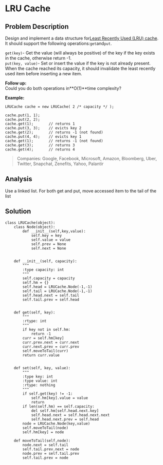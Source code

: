 # LRU Cache

## Problem Description

Design and implement a data structure for[Least Recently Used \(LRU\) cache](https://en.wikipedia.org/wiki/Cache_replacement_policies#LRU). It should support the following operations:`get`and`put`.

`get(key)`- Get the value \(will always be positive\) of the key if the key exists in the cache, otherwise return -1.  
`put(key, value)`- Set or insert the value if the key is not already present. When the cache reached its capacity, it should invalidate the least recently used item before inserting a new item.

**Follow up:**  
Could you do both operations in**O\(1\)**time complexity?

**Example:**

```
LRUCache cache = new LRUCache( 2 /* capacity */ );

cache.put(1, 1);
cache.put(2, 2);
cache.get(1);       // returns 1
cache.put(3, 3);    // evicts key 2
cache.get(2);       // returns -1 (not found)
cache.put(4, 4);    // evicts key 1
cache.get(1);       // returns -1 (not found)
cache.get(3);       // returns 3
cache.get(4);       // returns 4
```

> Companies: Google, Facebook, Microsoft, Amazon, Bloomberg, Uber, Twitter, Snapchat, Zenefits, Yahoo, Palantir

## Analysis

Use a linked list. For both get and put, move accessed item to the tail of the list

## Solution

```
class LRUCache(object):
    class Node(object):
        def __init__(self,key,value):
            self.key = key
            self.value = value
            self.prev = None
            self.next = None


    def __init__(self, capacity):
        """
        :type capacity: int
        """
        self.capacity = capacity
        self.hm = {}
        self.head = LRUCache.Node(-1,-1)
        self.tail = LRUCache.Node(-1,-1)
        self.head.next = self.tail
        self.tail.prev = self.head
        

    def get(self, key):
        """
        :rtype: int
        """
        if key not in self.hm:
            return -1
        curr = self.hm[key]
        curr.prev.next = curr.next
        curr.next.prev = curr.prev
        self.moveToTail(curr)
        return curr.value
        

    def set(self, key, value):
        """
        :type key: int
        :type value: int
        :rtype: nothing
        """
        if self.get(key) != -1:
            self.hm[key].value = value
            return
        if len(self.hm) == self.capacity:
            del self.hm[self.head.next.key]
            self.head.next = self.head.next.next
            self.head.next.prev = self.head
        node = LRUCache.Node(key,value)
        self.moveToTail(node)
        self.hm[key] = node

    def moveToTail(self,node):
        node.next = self.tail
        self.tail.prev.next = node
        node.prev = self.tail.prev
        self.tail.prev = node
        
```



